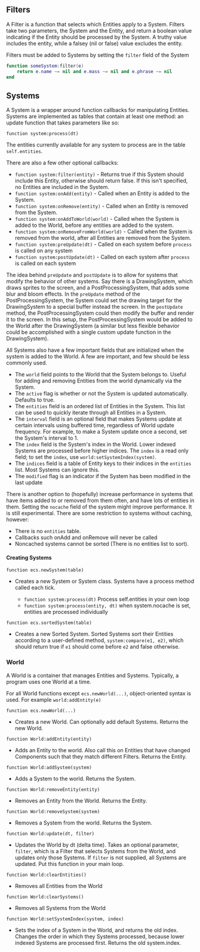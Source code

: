 ## Filters

A Filter is a function that selects which Entities apply to a System. Filters take two parameters, the System and the Entity, and return a boolean value indicating if the Entity should be processed by the System. A truthy value includes the entity, while a falsey (nil or false) value excludes the entity.

Filters must be added to Systems by setting the `filter` field of the System

```lua
function someSystem:filter(e)
	return e.name ~= nil and e.mass ~= nil and e.phrase ~= nil
end
```

## Systems

A System is a wrapper around function callbacks for manipulating Entities. Systems are implemented as tables that contain at least one method: an update function that takes parameters like so:

`function system:process(dt)`

The entities currently available for any system to process are in the table `self.entities`.

There are also a few other optional callbacks:

  * `function system:filter(entity)` - Returns true if this System should include this Entity, otherwise should return false. If this isn't specified, no Entities are included in the System.
  * `function system:onAdd(entity)` - Called when an Entity is added to the System.
  * `function system:onRemove(entity)` - Called when an Entity is removed from the System.
  * `function system:onAddToWorld(world)` - Called when the System is added to the World, before any entities are added to the system.
  * `function system:onRemoveFromWorld(world)` - Called when the System is
removed from the world, after all Entities are removed from the System.
  * `function system:preUpdate(dt)` - Called on each system before `process` is called on any system
  * `function system:postUpdate(dt)` - Called on each system after `process` is called on each system
  
  The idea behind `preUpdate` and `postUpdate` is to allow for systems that modify the behavior of other systems. Say there is a DrawingSystem, which draws sprites to the screen, and a PostProcessingSystem, that adds some blur and bloom effects. In the `preUpdate` method of the PostProcessingSystem, the System could set the drawing target for the DrawingSystem to a special buffer instead the screen. In the `postUpdate` method, the PostProcessingSystem could then modify the buffer and render it to the screen. In this setup, the PostProcessingSystem would be added to the World after the DrawingSystem (a similar but less flexible behavior could be accomplished with a single custom update function in the DrawingSystem).

All Systems also have a few important fields that are initialized when the system is added to the World. A few are important, and few should be less commonly used.

  * The `world` field points to the World that the System belongs to. Useful for adding and removing Entities from the world dynamically via the System.
  * The `active` flag is whether or not the System is updated automatically. Defaults to true.
  * The `entities` field is an ordered list of Entities in the System. This list can be used to quickly iterate through all Entities in a System.
  * The `interval` field is an optional field that makes Systems update at certain intervals using buffered time, regardless of World update frequency. For example, to make a System update once a second, set the System's interval
to 1.
  * The `index` field is the System's index in the World. Lower indexed Systems are processed before higher indices. The `index` is a read only
field; to set the `index`, use `world:setSystemIndex(system)`.
  * The `indices` field is a table of Entity keys to their indices in the `entities` list. Most Systems can ignore this.
  * The `modified` flag is an indicator if the System has been modified in the last update

There is another option to (hopefully) increase performance in systems that have items added to or removed from them often, and have lots of entities in them.  Setting the `nocache` field of the system might improve performance. It is still experimental. There are some restriction to systems without caching, however:

  * There is no `entities` table.
  * Callbacks such onAdd and onRemove will never be called
  * Noncached systems cannot be sorted (There is no entities list to sort).


#### Creating Systems

`function ecs.newSystem(table)`
- Creates a new System or System class. Systems have a process method called each tick.

    * `function system:process(dt)` Process self.entities in your own loop
	* `function system:process(entity, dt)` when system.nocache is set, entities are processed individually

`function ecs.sortedSystem(table)`
- Creates a new Sorted System. Sorted Systems sort their Entities according to a user-defined method, `system:compare(e1, e2)`, which should return true if `e1` should come before `e2` and false otherwise.


### World

A World is a container that manages Entities and Systems. Typically, a program uses one World at a time.

For all World functions except `ecs.newWorld(...)`, object-oriented syntax is used. For example `world:addEntity(e)`

`function ecs.newWorld(...)`
- Creates a new World. Can optionally add default Systems. Returns the new World.

`function World:addEntity(entity)`
- Adds an Entity to the world. Also call this on Entities that have changed Components such that they match different Filters. Returns the Entity.

`function World:addSystem(system)`
- Adds a System to the world. Returns the System.

`function World:removeEntity(entity)`
- Removes an Entity from the World. Returns the Entity.

`function World:removeSystem(system)`
- Removes a System from the world. Returns the System.

`function World:update(dt, filter)`
- Updates the World by dt (delta time). Takes an optional parameter, `filter`, which is a Filter that selects Systems from the World, and updates only those Systems. If `filter` is not supplied, all Systems are updated. Put this function in your main loop.

`function World:clearEntities()`
- Removes all Entities from the World

`function World:clearSystems()`
- Removes all Systems from the World

`function World:setSystemIndex(system, index)`
- Sets the index of a System in the World, and returns the old index. Changes the order in which they Systems processed, because lower indexed Systems are processed first. Returns the old system.index.
